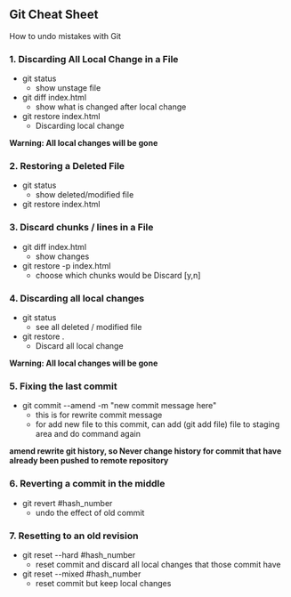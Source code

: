 ## Git Cheat Sheet
How to undo mistakes with Git

### 1. Discarding All Local Change in a File
- git status
  - show unstage file
- git diff index.html
  - show what is changed after local change
- git restore index.html
  - Discarding local change

**Warning: All local changes will be gone**

### 2. Restoring a Deleted File
- git status
  - show deleted/modified file
- git restore index.html

### 3. Discard chunks / lines in a File
- git diff index.html
  - show changes
- git restore -p index.html
  - choose which chunks would be Discard [y,n]

### 4. Discarding all local changes
- git status
  - see all deleted / modified file
- git restore .
  - Discard all local change

**Warning: All local changes will be gone**

### 5. Fixing the last commit
- git commit --amend -m "new commit message here"
  - this is for rewrite commit message
  - for add new file to this commit, can add (git add file) file to staging area and do command again

**amend rewrite git history, so Never change history for commit that have already been pushed to remote repository**

### 6. Reverting a commit in the middle
- git revert #hash_number 
  - undo the effect of old commit

### 7. Resetting to an old revision
- git reset --hard #hash_number
  - reset commit and discard all local changes that those commit have
- git reset --mixed #hash_number
  - reset commit but keep local changes


